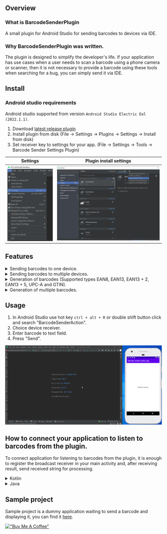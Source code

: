 ## Overview

### What is BarcodeSenderPlugin

A small plugin for Android Studio for sending barcodes to devices via IDE.

### Why BarcodeSenderPlugin was written.

The plugin is designed to simplify the developer's life. If your application has use cases when a user needs to scan a
barcode using a phone camera or scanner, then it is not necessary to provide a barcode using these tools when searching
for a bug, you can simply send it via IDE.

## Install

### Android studio requirements

Android studio supported from version `Android Studio Electric Eel (2022.1.1)`.

1. Download [latest release plugin](https://github.com/IosephKnecht/barcode-sender-plugin/releases/tag/v1.0.0-alpha01-221.6008.13)
2. Install plugin from disk (File -> Settings -> Plugins -> Settings -> Install from disk)
3. Set receiver key to settings for your app. (File -> Settings -> Tools -> Barcode Sender Settings Plugin)

|                    Settings                     |            Plugin install settings             |
|:-----------------------------------------------:|:----------------------------------------------:|
| ![project settings](images/settings_screen.png) | ![plugins settings](images/plugins_screen.png) |

## Features

<details>
<summary>Sending barcodes to one device.</summary>

![generation_barcode_usage_gif](images/plugin_usage_single_device_send_new.gif)

</details>
<details>
  <summary>Sending barcodes to multiple devices.</summary>

![generation_barcode_usage_gif](images/plugin_multiple_usage_screen_new.gif)

</details>
<details>
  <summary>Generation of barcodes (Supported types EAN8, EAN13, EAN13 + 2, EAN13 + 5, UPC-A and GTIN).</summary>

![generation_barcode_usage_gif](images/plugin_usage_generation_barcode_new.gif)

</details>
<details>
  <summary>Generation of multiple barcodes.</summary>

![generation_barcode_usage_gif](images/plugin_usage_multiple_generation_barcode_new.gif)

</details>

## Usage

1. In Android Studio use hot key `ctrl + alt + R` or double shift button click and search "BarcodeSenderAction".
2. Choice device receiver.
3. Enter barcode to text field.
4. Press "Send".

![usage gif](images/plugin_usage_screen_new.gif)

## How to connect your application to listen to barcodes from the plugin.

To connect application for listening to barcodes from the plugin, it is enough to register the broadcast receiver in
your main activity and, after receiving result, send received string for processing.

<details>
  <summary>Kotlin</summary>

```kotlin
class MainActivity : AppCompatActivity() {

    private val broadcastReceiver = object : BroadcastReceiver() {
        override fun onReceive(context: Context, intent: Intent?) {
            intent?.getStringExtra(BARCODE_EXTRA_STRING_KEY)?.let(this@MainActivity::handleBarcode)
        }
    }

    override fun onCreate(savedInstanceState: Bundle?) {
        super.onCreate(savedInstanceState)
        setContentView(R.layout.activity_main)

        object : DefaultLifecycleObserver {
            override fun onResume(owner: LifecycleOwner) {
                activity.registerReceiver(
                    broadcastReceiver,
                    IntentFilter(BARCODE_INTENT_FILTER_KEY)
                )
            }

            override fun onPause(owner: LifecycleOwner) {
                activity.unregisterReceiver(broadcastReceiver)
            }

            override fun onDestroy(owner: LifecycleOwner) {
                owner.lifecycle.removeObserver(this)
            }
        }
    }

    private fun handleBarcode() {
        // do something
    }

    private companion object {
        const val BARCODE_INTENT_FILTER_KEY = "YOUR_APP_RECEIVER_KEY"
        const val BARCODE_EXTRA_STRING_KEY = "EXTRA_STRING_BARCODE"
    }
}
```

</details>
<details>
  <summary>Java</summary>

```java
public class MainActivity extends AppCompatActivity {

    private static final String BARCODE_INTENT_FILTER_KEY = "YOUR_APP_RECEIVER_KEY";
    private static final String BARCODE_EXTRA_STRING_KEY = "EXTRA_STRING_BARCODE";

    private final BroadcastReceiver broadcastReceiver = new BroadcastReceiver() {
        @Override
        public void onReceive(Context context, Intent intent) {
            if (intent == null) return;
            String barcode = intent.getStringExtra(BARCODE_EXTRA_STRING_KEY);
            if (barcode == null) return;
            handleBarcode(barcode);
        }
    };

    @Override
    protected void onCreate(@Nullable Bundle savedInstanceState) {
        super.onCreate(savedInstanceState);
        setContentView(R.layout.activity_main);

        LifecycleObserver observer = new DefaultLifecycleObserver() {
            @Override
            public void onResume(@NonNull LifecycleOwner owner) {
                registerReceiver(broadcastReceiver, new IntentFilter(BARCODE_INTENT_FILTER_KEY));
            }

            @Override
            public void onPause(@NonNull LifecycleOwner owner) {
                unregisterReceiver(broadcastReceiver);
            }

            @Override
            public void onDestroy(@NonNull LifecycleOwner owner) {
                owner.getLifecycle().removeObserver(this);
            }
        };

        getLifecycle().addObserver(observer);
    }

    private void handleBarcode(@NonNull final String barcode) {
        // do something
    }
}
```

</details>

## Sample project

Sample project is a dummy application waiting to send a barcode and displaying it, you can find
it [here](https://github.com/IosephKnecht/barcode-receiver-demo-app).

[!["Buy Me A Coffee"](https://www.buymeacoffee.com/assets/img/custom_images/orange_img.png)](https://www.buymeacoffee.com/iosephknecht)